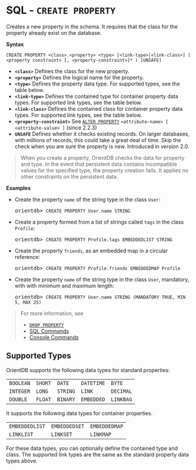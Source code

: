# SQL - `CREATE PROPERTY`

Creates a new property in the schema.  It requires that the class for the property already exist on the database.

**Syntax**

```
CREATE PROPERTY <class>.<property> <type> [<link-type>|<link-class>] ( <property constraint> [, <property-constraint>]* ) [UNSAFE]
```

- **`<class>`** Defines the class for the new property.
- **`<property>`** Defines the logical name for the property.
- **`<type>`** Defines the property data type.  For supported types, see the table below.
- **`<link-type>`** Defines the contained type for container property data types.  For supported link types, see the table below.
- **`<link-class>`** Defines the contained class for container property data types.  For supported link types, see the table below.
- **`<property-constraint>`** See [`ALTER PROPERTY`](SQL-Alter-Property.md) `<attribute-name> [ <attribute-value> ]` (since 2.2.3)
- **`UNSAFE`** Defines whether it checks existing records.  On larger databases, with millions of records, this could take a great deal of time.  Skip the check when you are sure the property is new.  Introduced in version 2.0.


>When you create a property, OrientDB checks the data for property and type.  In the event that persistent data contains incompatible values for the specified type, the property creation fails.  It applies no other constraints on the persistent data.

**Examples**

- Create the property `name` of the string type in the class `User`:

  <pre>
  orientdb> <code class="lang-sql userinput">CREATE PROPERTY User.name STRING</code>
  </pre>

- Create a property formed from a list of strings called `tags` in the class `Profile`:

  <pre>
  orientdb> <code class="lang-sql userinput">CREATE PROPERTY Profile.tags EMBEDDEDLIST STRING</code>
  </pre>

- Create the property `friends`, as an embedded map in a circular reference:

  <pre>
  orientdb> <code class='lang-sql userinput'>CREATE PROPERTY Profile.friends EMBEDDEDMAP Profile</code>
  </pre>

- Create the property `name` of the string type in the class `User`, mandatory, with with minimum and maximum length:

  <pre>
  orientdb> <code class="lang-sql userinput">CREATE PROPERTY User.name STRING (MANDATORY TRUE, MIN 5, MAX 25)  </code>
  </pre>



>For more information, see
>
>- [`DROP PROPERTY`](SQL-Drop-Property.md)
>- [SQL Commands](SQL.md)
>- [Console Commands](Console-Commands.md)


## Supported Types

OrientDB supports the following data types for standard properties:

| | | | | |
|---|---|---|---|---|
| `BOOLEAN` | `SHORT` | `DATE` | `DATETIME` | `BYTE`|
| `INTEGER` | `LONG` | `STRING` | `LINK` | `DECIMAL` |
| `DOUBLE` | `FLOAT` | `BINARY` | `EMBEDDED` | `LINKBAG` |

It supports the following data types for container properties.  

||||
|---|---|---|
| `EMBEDDEDLIST` | `EMBEDDEDSET` | `EMBEDDEDMAP` |
| `LINKLIST` | `LINKSET` | `LINKMAP` |

For these data types, you can optionally define the contained type and class.  The supported link types are the same as the standard property data types above.


